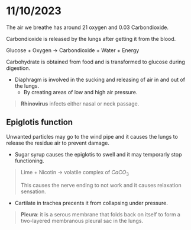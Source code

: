 # 11/10/2023

The air we breathe has around $21%$ oxygen and $0.03%$ Carbondioxide. 

Carbondioxide is released by the lungs after getting it from the blood. 

Glucose + Oxygen $\rightarrow$ Carbondioxide + Water + Energy 

Carbohydrate is obtained from food and is transformed to glucose during digestion. 

- Diaphragm is involved in the sucking and releasing of air in and out of the lungs. 
    - By creating areas of low and high air pressure. 

> **Rhinovirus** infects either nasal or neck passage. 

## Epiglotis function

Unwanted particles may go to the wind pipe and it causes the lungs to release the residue air to prevent damage. 

- Sugar syrup causes the epiglotis to swell and it may temporarly stop functioning. 

> Lime + Nicotin $\rightarrow$ volatile complex of $CaCO_3$ 
> 
> This causes the nerve ending to not work and it causes relaxation sensation.

- Cartilate in trachea precents it from collapsing under pressure. 

> **Pleura**: it is a serous membrane that folds back on itself to form a two-layered membranous pleural sac in the lungs. 
